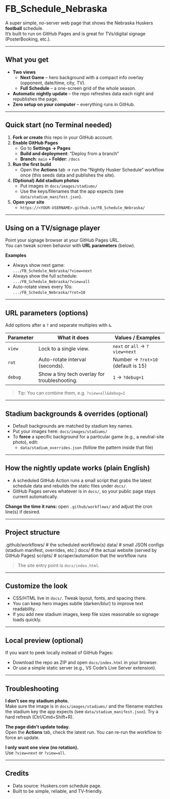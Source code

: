 # FB_Schedule_Nebraska

A super simple, no-server web page that shows the Nebraska Huskers **football** schedule.  
It’s built to run on GitHub Pages and is great for TVs/digital signage (PosterBooking, etc.).

---

## What you get

- **Two views**
  - **Next Game** – hero background with a compact info overlay (opponent, date/time, city, TV).
  - **Full Schedule** – a one-screen grid of the whole season.
- **Automatic nightly update** – the repo refreshes data each night and republishes the page.
- **Zero setup on your computer** – everything runs in GitHub.

---

## Quick start (no Terminal needed)

1. **Fork or create** this repo in your GitHub account.
2. **Enable GitHub Pages**
   - Go to **Settings → Pages**
   - **Build and deployment**: “Deploy from a branch”
   - **Branch**: `main` • **Folder**: `/docs`
3. **Run the first build**
   - Open the **Actions** tab → run the “Nightly Husker Schedule” workflow once (this seeds data and publishes the site).
4. **(Optional) Add stadium photos**
   - Put images in `docs/images/stadiums/`
   - Use the keys/filenames that the app expects (see `data/stadium_manifest.json`).
5. **Open your site**
   - `https://<YOUR-USERNAME>.github.io/FB_Schedule_Nebraska/`

---

## Using on a TV/signage player

Point your signage browser at your GitHub Pages URL.  
You can tweak screen behavior with **URL parameters** (below).

**Examples**
- Always show next game:  
  `.../FB_Schedule_Nebraska/?view=next`
- Always show the full schedule:  
  `.../FB_Schedule_Nebraska/?view=all`
- Auto-rotate views every 10s:  
  `.../FB_Schedule_Nebraska/?rot=10`

---

## URL parameters (options)

Add options after a `?` and separate multiples with `&`.

| Parameter | What it does | Values / Examples |
|---|---|---|
| `view` | Lock to a single view. | `next` or `all` → `?view=next` |
| `rot` | Auto-rotate interval (seconds). | Number → `?rot=10` (default is 15) |
| `debug` | Show a tiny tech overlay for troubleshooting. | `1` → `?debug=1` |

> Tip: You can combine them, e.g. `?view=all&debug=1`

---

## Stadium backgrounds & overrides (optional)

- Default backgrounds are matched by stadium key names.
- Put your images here: `docs/images/stadiums/`
- To **force** a specific background for a particular game (e.g., a neutral-site photo), edit:
  - `data/stadium_overrides.json` (follow the pattern inside that file)

---

## How the nightly update works (plain English)

- A scheduled GitHub Action runs a small script that grabs the latest schedule data and rebuilds the static files under `docs/`.
- GitHub Pages serves whatever is in `docs/`, so your public page stays current automatically.

**Change the time it runs:** open `.github/workflows/` and adjust the cron line(s) if desired.

---

## Project structure

.github/workflows/ # the scheduled workflow(s)
data/ # small JSON configs (stadium manifest, overrides, etc.)
docs/ # the actual website (served by GitHub Pages)
scripts/ # scraper/automation that the workflow runs

> The site entry point is `docs/index.html`.

---

## Customize the look

- CSS/HTML live in `docs/`. Tweak layout, fonts, and spacing there.
- You can keep hero images subtle (darken/blur) to improve text readability.
- If you add new stadium images, keep file sizes reasonable so signage loads quickly.

---

## Local preview (optional)

If you want to peek locally instead of GitHub Pages:
- Download the repo as ZIP and open `docs/index.html` in your browser.
- Or use a simple static server (e.g., VS Code’s Live Server extension).

---

## Troubleshooting

**I don’t see my stadium photo.**  
Make sure the image is in `docs/images/stadiums/` and the filename matches the stadium key the app expects (see `data/stadium_manifest.json`). Try a hard refresh (Ctrl/Cmd+Shift+R).

**The page didn’t update today.**  
Open the **Actions** tab, check the latest run. You can re-run the workflow to force an update.

**I only want one view (no rotation).**  
Use `?view=next` or `?view=all`.

---

## Credits

- Data source: Huskers.com schedule page.
- Built to be simple, reliable, and TV-friendly.
